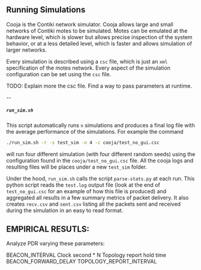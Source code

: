 ## Running Simulations

Cooja is the Contiki network simulator. Cooja allows large and small networks of Contiki motes to be simulated. Motes can be emulated at the hardware level, which is slower but allows precise inspection of the system behavior, or at a less detailed level, which is faster and allows simulation of larger networks.

Every simulation is described using a `csc` file, which is just an `xml` specification of the motes network. Every aspect of the simulation configuration can be set using the `csc` file. 

TODO: Explain more the csc file. Find a way to pass parameters at runtime.

--

##### `run_sim.sh`

This script automatically runs `n` simulations and produces a final log file with the average performance of the simulations. For example the command

```bash
./run_sim.sh -r -s test_sim -n 4 -c cooja/test_no_gui.csc
```

will run four different simulation (with four different random seeds) using the configuration found in the `cooja/test_no_gui.csc` file. All the cooja logs and resulting files will be places under a new `test_sim` folder.

Under the hood, `run_sim.sh` calls the script `parse-stats.py` at each run. This python script reads the `test.log` output file (look at the end of `test_no_gui.csc` for an example of how this file is produced) and aggregated all results in a few summary metrics of packet delivery. It also creates `recv.csv` and `sent.csv` listing all the packets sent and received during the simulation in an easy to read format.

## EMPIRICAL RESUTLS:

Analyze PDR varying these parameters:

BEACON_INTERVAL
Clock second * N
Topology report hold time
BEACON_FORWARD_DELAY
TOPOLOGY_REPORT_INTERVAL
